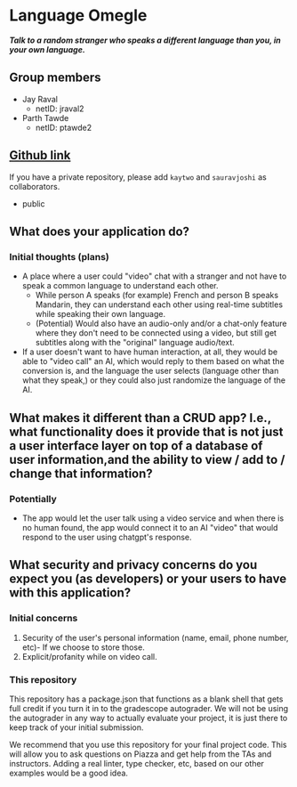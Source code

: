 # Language Omegle

_**Talk to a random stranger who speaks a different language than you, in your own language.**_

## Group members

-   Jay Raval
    -   netID: jraval2
-   Parth Tawde
    -   netID: ptawde2

## [Github link](https://github.com/jayr1867/travel_management)

If you have a private repository, please add `kaytwo` and `sauravjoshi` as collaborators.

-   public

## What does your application do?

### Initial thoughts (plans)

-   A place where a user could "video" chat with a stranger and not have to speak a common language to understand each other.
    -   While person A speaks (for example) French and person B speaks Mandarin, they can understand each other using real-time subtitles while speaking their own language.
    -   (Potential) Would also have an audio-only and/or a chat-only feature where they don't need to be connected using a video, but still get subtitles along with the "original" language audio/text.
-   If a user doesn't want to have human interaction, at all, they would be able to "video call" an AI, which would reply to them based on what the conversion is, and the language the user selects (language other than what they speak,) or they could also just randomize the language of the AI.

## What makes it different than a CRUD app? I.e., what functionality does it provide that is not just a user interface layer on top of a database of user information,and the ability to view / add to / change that information?

### Potentially

-   The app would let the user talk using a video service and when there is no human found, the app would connect it to an AI "video" that would respond to the user using chatgpt's response.

## What security and privacy concerns do you expect you (as developers) or your users to have with this application?

### Initial concerns

1. Security of the user's personal information (name, email, phone number, etc)- If we choose to store those.
2. Explicit/profanity while on video call.

### This repository

This repository has a package.json that functions as a blank shell that gets full credit if you turn it in to the gradescope autograder. We will not be using the autograder in any way to actually evaluate your project, it is just there to keep track of your initial submission.

We recommend that you use this repository for your final project code. This will allow you to ask questions on Piazza and get help from the TAs and instructors. Adding a real linter, type checker, etc, based on our other examples would be a good idea.
